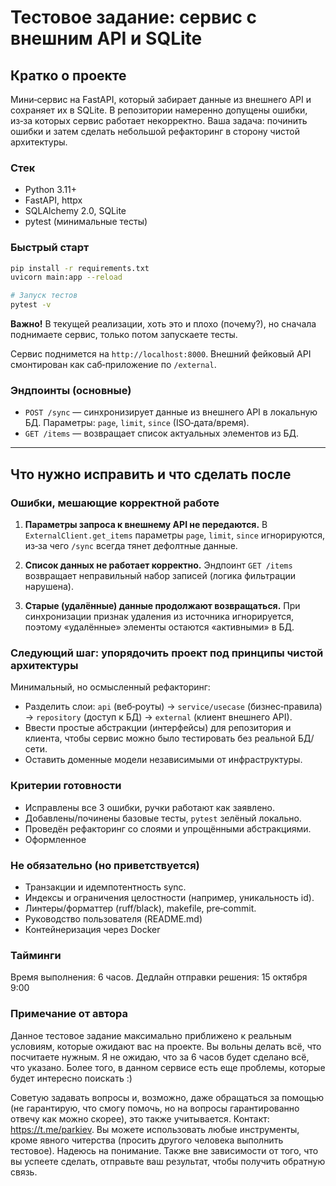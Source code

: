 # Тестовое задание: сервис с внешним API и SQLite

## Кратко о проекте

Мини‑сервис на FastAPI, который забирает данные из внешнего API и сохраняет их в SQLite.
В репозитории намеренно допущены ошибки, из‑за которых сервис работает некорректно.
Ваша задача: починить ошибки и затем сделать небольшой рефакторинг в сторону чистой архитектуры.

### Стек

* Python 3.11+
* FastAPI, httpx
* SQLAlchemy 2.0, SQLite
* pytest (минимальные тесты)

### Быстрый старт

```bash
pip install -r requirements.txt
uvicorn main:app --reload

# Запуск тестов
pytest -v
```
**Важно!** В текущей реализации, хоть это и плохо (почему?), но сначала поднимаете сервис, 
только потом запускаете тесты.

Сервис поднимется на `http://localhost:8000`. Внешний фейковый API смонтирован как 
саб‑приложение по `/external`.

### Эндпоинты (основные)

* `POST /sync` — синхронизирует данные из внешнего API в локальную БД. Параметры: `page`, `limit`, `since` (ISO‑дата/время).
* `GET /items` — возвращает список актуальных элементов из БД.

---

## Что нужно исправить и что сделать после

### Ошибки, мешающие корректной работе

1. **Параметры запроса к внешнему API не передаются.**
   В `ExternalClient.get_items` параметры `page`, `limit`, `since` игнорируются, из‑за чего `/sync` всегда тянет дефолтные данные.

2. **Список данных не работает корректно.**
   Эндпоинт `GET /items` возвращает неправильный набор записей (логика фильтрации нарушена).

3. **Старые (удалённые) данные продолжают возвращаться.**
   При синхронизации признак удаления из источника игнорируется, поэтому «удалённые» элементы остаются «активными» в БД.

### Следующий шаг: упорядочить проект под принципы чистой архитектуры

Минимальный, но осмысленный рефакторинг:

* Разделить слои: `api` (веб‑роуты) → `service/usecase` (бизнес‑правила) → `repository` (доступ к БД) → `external` (клиент внешнего API).
* Ввести простые абстракции (интерфейсы) для репозитория и клиента, чтобы сервис можно было тестировать без реальной БД/сети.
* Оставить доменные модели независимыми от инфраструктуры.

### Критерии готовности

* Исправлены все 3 ошибки, ручки работают как заявлено.
* Добавлены/починены базовые тесты, `pytest` зелёный локально.
* Проведён рефакторинг со слоями и упрощёнными абстракциями.
* Оформленное 

### Не обязательно (но приветствуется)

* Транзакции и идемпотентность sync.
* Индексы и ограничения целостности (например, уникальность id).
* Линтеры/форматтер (ruff/black), makefile, pre‑commit.
* Руководство пользователя (README.md)
* Контейнеризация через Docker

### Тайминги
Время выполнения: 6 часов. Дедлайн отправки решения: 15 октября 9:00

### Примечание от автора
Данное тестовое задание максимально приближено к реальным условиям, которые 
ожидают вас на проекте. Вы вольны делать всё, что посчитаете нужным. Я не ожидаю, 
что за 6 часов будет сделано всё, что указано. Более того, в данном сервисе есть 
еще проблемы, которые будет интересно поискать :)

Советую задавать вопросы и, возможно, даже обращаться за помощью (не гарантирую, что 
смогу помочь, но на вопросы гарантированно отвечу как можно скорее), это также 
учитывается. Контакт: https://t.me/parkiev. Вы можете использовать любые инструменты, 
кроме явного читерства (просить другого человека выполнить тестовое). Надеюсь на понимание. 
Также вне зависимости от того, что вы успеете сделать, отправьте ваш результат, чтобы 
получить обратную связь.
